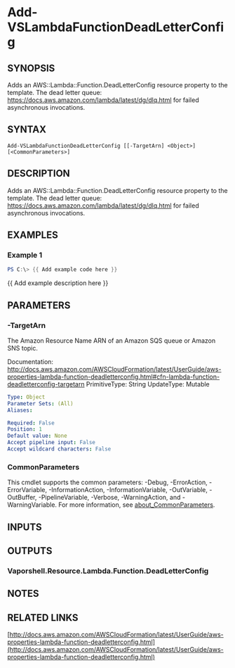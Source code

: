 # Add-VSLambdaFunctionDeadLetterConfig

## SYNOPSIS
Adds an AWS::Lambda::Function.DeadLetterConfig resource property to the template.
The dead letter queue: https://docs.aws.amazon.com/lambda/latest/dg/dlq.html for failed asynchronous invocations.

## SYNTAX

```
Add-VSLambdaFunctionDeadLetterConfig [[-TargetArn] <Object>] [<CommonParameters>]
```

## DESCRIPTION
Adds an AWS::Lambda::Function.DeadLetterConfig resource property to the template.
The dead letter queue: https://docs.aws.amazon.com/lambda/latest/dg/dlq.html for failed asynchronous invocations.

## EXAMPLES

### Example 1
```powershell
PS C:\> {{ Add example code here }}
```

{{ Add example description here }}

## PARAMETERS

### -TargetArn
The Amazon Resource Name ARN of an Amazon SQS queue or Amazon SNS topic.

Documentation: http://docs.aws.amazon.com/AWSCloudFormation/latest/UserGuide/aws-properties-lambda-function-deadletterconfig.html#cfn-lambda-function-deadletterconfig-targetarn
PrimitiveType: String
UpdateType: Mutable

```yaml
Type: Object
Parameter Sets: (All)
Aliases:

Required: False
Position: 1
Default value: None
Accept pipeline input: False
Accept wildcard characters: False
```

### CommonParameters
This cmdlet supports the common parameters: -Debug, -ErrorAction, -ErrorVariable, -InformationAction, -InformationVariable, -OutVariable, -OutBuffer, -PipelineVariable, -Verbose, -WarningAction, and -WarningVariable. For more information, see [about_CommonParameters](http://go.microsoft.com/fwlink/?LinkID=113216).

## INPUTS

## OUTPUTS

### Vaporshell.Resource.Lambda.Function.DeadLetterConfig
## NOTES

## RELATED LINKS

[http://docs.aws.amazon.com/AWSCloudFormation/latest/UserGuide/aws-properties-lambda-function-deadletterconfig.html](http://docs.aws.amazon.com/AWSCloudFormation/latest/UserGuide/aws-properties-lambda-function-deadletterconfig.html)

